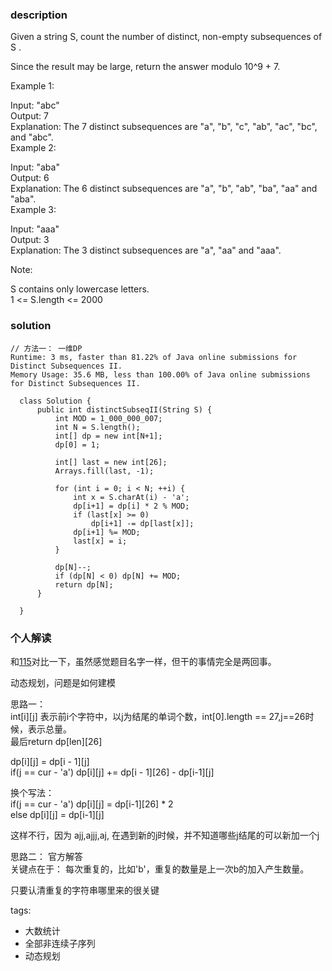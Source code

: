 ### description    
  Given a string S, count the number of distinct, non-empty subsequences of S .  
    
  Since the result may be large, return the answer modulo 10^9 + 7.  
    
     
    
  Example 1:  
    
  Input: "abc"  
  Output: 7  
  Explanation: The 7 distinct subsequences are "a", "b", "c", "ab", "ac", "bc", and "abc".  
  Example 2:  
    
  Input: "aba"  
  Output: 6  
  Explanation: The 6 distinct subsequences are "a", "b", "ab", "ba", "aa" and "aba".  
  Example 3:  
    
  Input: "aaa"  
  Output: 3  
  Explanation: The 3 distinct subsequences are "a", "aa" and "aaa".  
     
    
     
    
  Note:  
    
  S contains only lowercase letters.  
  1 <= S.length <= 2000  
### solution    
```    
// 方法一： 一维DP  
Runtime: 3 ms, faster than 81.22% of Java online submissions for Distinct Subsequences II.  
Memory Usage: 35.6 MB, less than 100.00% of Java online submissions for Distinct Subsequences II.  
  
  class Solution {  
      public int distinctSubseqII(String S) {  
          int MOD = 1_000_000_007;  
          int N = S.length();  
          int[] dp = new int[N+1];  
          dp[0] = 1;  
    
          int[] last = new int[26];  
          Arrays.fill(last, -1);  
    
          for (int i = 0; i < N; ++i) {  
              int x = S.charAt(i) - 'a';  
              dp[i+1] = dp[i] * 2 % MOD;  
              if (last[x] >= 0)  
                  dp[i+1] -= dp[last[x]];  
              dp[i+1] %= MOD;  
              last[x] = i;  
          }  
    
          dp[N]--;  
          if (dp[N] < 0) dp[N] += MOD;  
          return dp[N];  
      }  
     
  }  
```    
    
### 个人解读    
  和[115](115_Distinct%20Subsequences(Hard).md)对比一下，虽然感觉题目名字一样，但干的事情完全是两回事。  
    
  动态规划，问题是如何建模  
    
  思路一：  
  int[i][j] 表示前i个字符中，以j为结尾的单词个数，int[0].length == 27,j==26时候，表示总量。  
  最后return dp[len][26]  
    
  dp[i][j] = dp[i - 1][j]  
  if(j == cur - 'a') dp[i][j] += dp[i - 1][26] - dp[i-1][j]  
    
  换个写法：  
  if(j == cur - 'a') dp[i][j] = dp[i-1][26] * 2  
  else dp[i][j] = dp[i-1][j]  
    
  这样不行，因为 ajj,ajjj,aj, 在遇到新的j时候，并不知道哪些j结尾的可以新加一个j  
      
      
思路二： 官方解答  
  关键点在于： 每次重复的，比如'b'，重复的数量是上一次b的加入产生数量。  
    
  只要认清重复的字符串哪里来的很关键  
    
tags:    
  -  大数统计  
  -  全部非连续子序列  
  -  动态规划  
